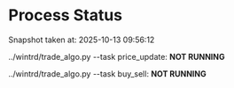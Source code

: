 # Process Status

Snapshot taken at: 2025-10-13 09:56:12

../wintrd/trade_algo.py --task price_update: **NOT RUNNING**

../wintrd/trade_algo.py --task buy_sell: **NOT RUNNING**

